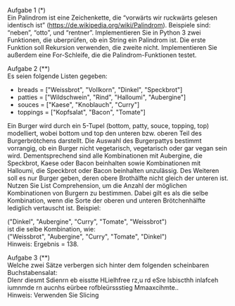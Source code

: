 Aufgabe 1 (\*)\
Ein Palindrom ist eine Zeichenkette, die “vorwärts wir ruckwärts gelesen identisch ist”
(https://de.wikipedia.org/wiki/Palindrom). Beispiele sind: “neben”, “otto”, und “rentner”. Implementieren Sie in Python 3 zwei Funktionen, die uberprüfen, ob ein String ein 
Palindrom ist. Die erste Funktion soll Rekursion verwenden, die zweite nicht. Implementieren Sie außerdem eine For-Schleife, die die Palindrom-Funktionen testet.

Aufgabe 2 (\*\*)\
Es seien folgende Listen gegeben:
* breads = ["Weissbrot", "Vollkorn", "Dinkel", "Speckbrot"]
* patties = ["Wildschwein", "Rind", "Halloumi", "Aubergine"]
* souces = ["Kaese", "Knoblauch", "Curry"]
* toppings = ["Kopfsalat", "Bacon", "Tomate"]
 
Ein Burger wird durch ein 5-Tupel (bottom, patty, souce, topping, top) modelliert,
wobei bottom und top den unteren bzw. oberen Teil des Burgerbrötchens darstellt. Die
Auswahl des Burgerpattys bestimmt vorrangig, ob ein Burger nicht vegetarisch, vegetarisch
oder gar vegan sein wird. Dementsprechend sind alle Kombinationen mit Aubergine, die
Speckbrot, Kaese oder Bacon beinhalten sowie Kombinationen mit Halloumi, die Speckbrot
oder Bacon beinhalten unzulässig. Des Weiteren soll es nur Burger geben, deren obere
Brothälfte nicht gleich der unteren ist. Nutzen Sie List Comprehension, um die Anzahl der
möglichen Kombinationen von Burgern zu bestimmen. Dabei gilt es als die selbe Kombination, wenn die Sorte der oberen und unteren Brötchenhälfte lediglich vertauscht ist.
Beispiel:

("Dinkel", "Aubergine", "Curry", "Tomate", "Weissbrot")\
ist die selbe Kombination, wie:\
("Weissbrot", "Aubergine", "Curry", "Tomate", "Dinkel")\
Hinweis: Ergebnis = 138.


Aufgabe 3 (\*\*)\
Welche zwei Sätze verbergen sich hinter dem folgenden scheinbaren Buchstabensalat:\
DIenr diesmt Sdienrn eb eisstte HLielhfree rz,u rd eSre lsbiscthh
 inlafceh iumnmde rn aucnhs eürbee rofbleürssstieg Mmaaxcihmte..\
Hinweis: Verwenden Sie Slicing
